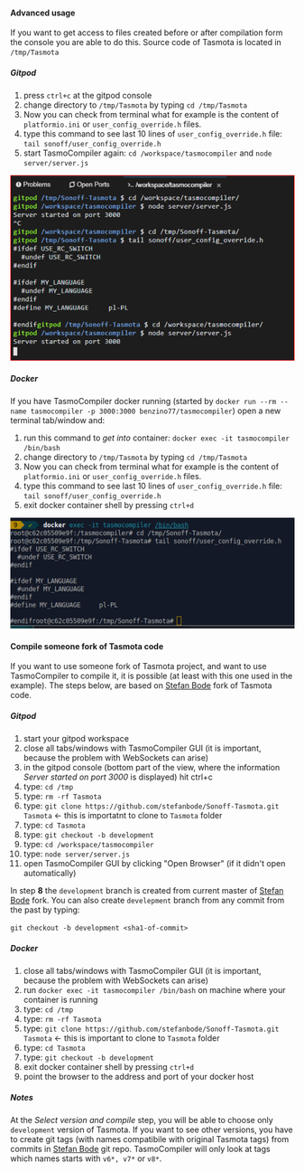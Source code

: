 #### Advanced usage
If you want to get access to files created before or after compilation form the console you are able to do this. Source code of Tasmota is located in `/tmp/Tasmota`

##### Gitpod
1. press `ctrl+c` at the gitpod console
2. change directory to `/tmp/Tasmota` by typing `cd /tmp/Tasmota`
3. Now you can check from terminal what for example is the content of `platformio.ini` or `user_config_override.h` files.
4. type this command to see last 10 lines of `user_config_override.h` file:  `tail sonoff/user_config_override.h`
5. start TasmoCompiler again: `cd /workspace/tasmocompiler` and `node server/server.js`

![Gitpod Advanced](./docs/images/gitpod_advanced.png)

##### Docker
If you have TasmoCompiler docker running (started by `docker run --rm --name tasmocompiler -p 3000:3000 benzino77/tasmocompiler`) open a new terminal tab/window and:

1. run this command to _get into_ container: `docker exec -it tasmocompiler /bin/bash`
2. change directory to `/tmp/Tasmota` by typing `cd /tmp/Tasmota`
3. Now you can check from terminal what for example is the content of `platformio.ini` or `user_config_override.h` files.
4. type this command to see last 10 lines of `user_config_override.h` file:  `tail sonoff/user_config_override.h`
5. exit docker container shell by pressing `ctrl+d`

![Docker Advanced](./docs/images/docker_advanced.png)

#### Compile someone fork of Tasmota code
If you want to use someone fork of Tasmota project, and want to use TasmoCompiler to compile it, it is possible (at least with this one used in the example). The steps below, are based on [Stefan Bode](https://github.com/stefanbode/Sonoff-Tasmota) fork of Tasmota code. 

##### Gitpod
1. start your gitpod workspace
2. close all tabs/windows with TasmoCompiler GUI (it is important, because the problem with WebSockets can arise)
3. in the gitpod console (bottom part of the view, where the information _Server started on port 3000_ is displayed) hit ctrl+c
4. type: `cd /tmp`
5. type: `rm -rf Tasmota`
6. type: `git clone https://github.com/stefanbode/Sonoff-Tasmota.git Tasmota` <- this is importatnt to clone to `Tasmota` folder
7. type: `cd Tasmota`
8. type: `git checkout -b development`
9. type: `cd /workspace/tasmocompiler`
10. type: `node server/server.js`
11. open TasmoCompiler GUI by clicking "Open Browser" (if it didn't open automatically)

In step **8** the `development` branch is created from current master of [Stefan Bode](https://github.com/stefanbode/Sonoff-Tasmota) fork. You can also create `develepment` branch from any commit from the past by typing:

`git checkout -b development <sha1-of-commit>`

##### Docker
1. close all tabs/windows with TasmoCompiler GUI (it is important, because the problem with WebSockets can arise)
2. run `docker exec -it tasmocompiler /bin/bash` on machine where your container is running
3. type: `cd /tmp`
4. type: `rm -rf Tasmota`
5. type: `git clone https://github.com/stefanbode/Sonoff-Tasmota.git Tasmota` <- this is important to clone to `Tasmota` folder
6. type: `cd Tasmota`
7. type: `git checkout -b development`
8. exit docker container shell by pressing `ctrl+d`
9. point the browser to the address and port of your docker host

##### Notes
At the _Select version and compile_ step, you will be able to choose only `development` version of Tasmota. If you want to see other versions, you have to create git tags (with names compatibile with original Tasmota tags) from commits in [Stefan Bode](https://github.com/stefanbode/) git repo. TasmoCompiler will only look at tags which names starts with `v6*, v7*` or `v8*`.